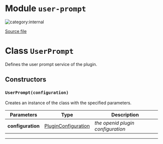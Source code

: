 # Module `user-prompt`

![category:internal](https://img.shields.io/badge/category-internal-blue.svg?style=flat-square)



[Source file](..\src\user-prompt.js)

# Class `UserPrompt`

Defines the user prompt service of the plugin.

## Constructors


### `UserPrompt(configuration)`

Creates an instance of the class with the specified parameters.

Parameters | Type | Description
--- | --- | ---
__configuration__ | [PluginConfiguration](src_plugin-configuration.md) | *the openid plugin configuration*

---
